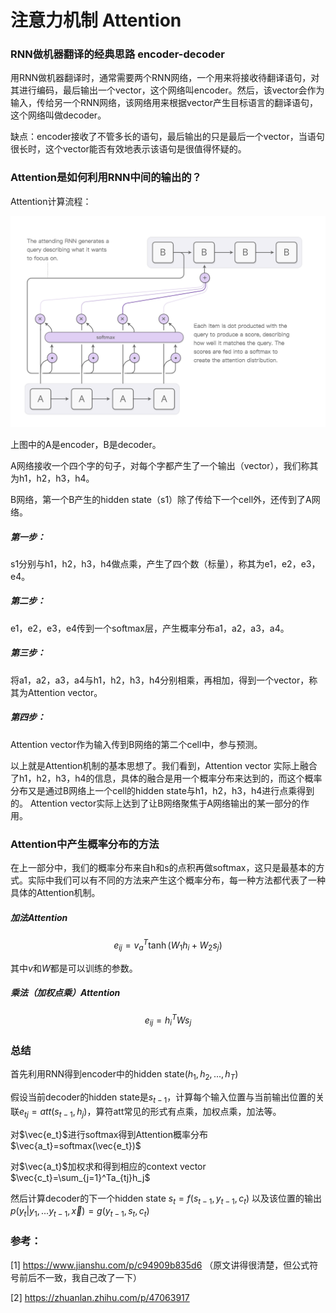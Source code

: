 # 注意力机制 Attention

### RNN做机器翻译的经典思路 encoder-decoder

用RNN做机器翻译时，通常需要两个RNN网络，一个用来将接收待翻译语句，对其进行编码，最后输出一个vector，这个网络叫encoder。然后，该vector会作为输入，传给另一个RNN网络，该网络用来根据vector产生目标语言的翻译语句，这个网络叫做decoder。

缺点：encoder接收了不管多长的语句，最后输出的只是最后一个vector，当语句很长时，这个vector能否有效地表示该语句是很值得怀疑的。

### Attention是如何利用RNN中间的输出的？

Attention计算流程：

![attention](../image_storage/attention.png)

上图中的A是encoder，B是decoder。

A网络接收一个四个字的句子，对每个字都产生了一个输出（vector），我们称其为h1，h2，h3，h4。

B网络，第一个B产生的hidden state（s1）除了传给下一个cell外，还传到了A网络。

##### 第一步：

s1分别与h1，h2，h3，h4做点乘，产生了四个数（标量），称其为e1，e2，e3，e4。

##### 第二步：

e1，e2，e3，e4传到一个softmax层，产生概率分布a1，a2，a3，a4。

##### 第三步：

将a1，a2，a3，a4与h1，h2，h3，h4分别相乘，再相加，得到一个vector，称其为Attention vector。

##### 第四步：

Attention vector作为输入传到B网络的第二个cell中，参与预测。

以上就是Attention机制的基本思想了。我们看到，Attention vector 实际上融合了h1，h2，h3，h4的信息，具体的融合是用一个概率分布来达到的，而这个概率分布又是通过B网络上一个cell的hidden state与h1，h2，h3，h4进行点乘得到的。
Attention vector实际上达到了让B网络聚焦于A网络输出的某一部分的作用。

### Attention中产生概率分布的方法

在上一部分中，我们的概率分布来自h和s的点积再做softmax，这只是最基本的方式。实际中我们可以有不同的方法来产生这个概率分布，每一种方法都代表了一种具体的Attention机制。

##### 加法Attention

$$
e_{ij}=v_a^T\tanh(W_1h_i + W_2s_j)
$$

其中$v$和$W$都是可以训练的参数。

##### 乘法（加权点乘）Attention

$$
e_{ij}=h_i^T W s_j
$$

### 总结

首先利用RNN得到encoder中的hidden state$(h_1,h_2,...,h_T)$

假设当前decoder的hidden state是$s_{t-1}$，计算每个输入位置与当前输出位置的关联$e_{tj}=att(s_{t-1},h_j)$，算符att常见的形式有点乘，加权点乘，加法等。

对$\vec{e_t}$进行softmax得到Attention概率分布 $\vec{a_t}=softmax(\vec{e_t})$

对$\vec{a_t}$加权求和得到相应的context vector $\vec{c_t}=\sum_{j=1}^Ta_{tj}h_j$

然后计算decoder的下一个hidden state $s_t=f(s_{t-1},y_{t-1},c_t)$ 以及该位置的输出 $p(y_t|y_1,...y_{t-1},\vec x)=g(y_{t-1},s_t,c_t)$





### 参考：

[1] https://www.jianshu.com/p/c94909b835d6 （原文讲得很清楚，但公式符号前后不一致，我自己改了一下）

[2] https://zhuanlan.zhihu.com/p/47063917